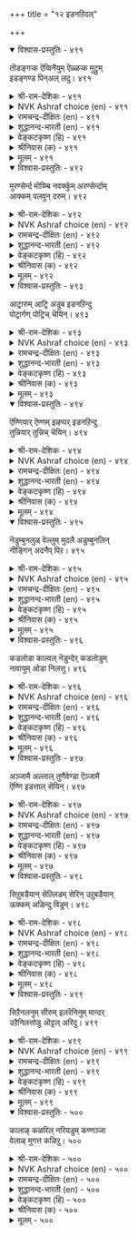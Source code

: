 +++
title = "१२ इडनऱिदल्"

+++


<details open><summary>विश्वास-प्रस्तुतिः - ४९१</summary>

तॊडङ्गऱ्क ऎव्विनैयुम् ऎळ्ळऱ्क मुट्रुम्  
इडङ्गण्ड पिन्अल् लदु।       ४९१
</details>

<details><summary>श्री-राम-देशिकः - ४९१</summary>

समरे निजसैन्यानां स्थपनार्हस्थलीं स्थिराम् ।  
अनिश्चित्य न कुर्वीत युद्ध शत्रुं न द्वषयेत् ॥ ४९१॥
</details>

<details><summary>NVK Ashraf choice (en) - ४९१</summary>

०४९१
Don't despise your foe, nor start any action
Till you find a place to besiege him. *
(P.S. Sundaram)
</details>

<details><summary>रामचन्द्र-दीक्षितः (en) - ४९१</summary>

491\. toṭaṅkaṟka ev viṉaiyum; eḷḷaṟka-muṟṟum  
iṭam kaṇṭapiṉ allatu!.

491\. Scorn not the foe; embark not on any action till you secure a coign of vantage to overwhelm him.  
</details>

<details><summary>शुद्धानन्द-भारती (en) - ४९१</summary>

1\. தொடங்கற்க எவ்வினையும் எள்ளற்க முற்றும்  
இடங்கண்ட பின்அல் லது  
No action take, no foe despise  
Until you have surveyed the place.        491  
</details>

<details><summary>वेङ्कटकृष्ण (हि) - ४९१</summary>

491
कोई काम न कर शुरू, तथा न कर उपहास ।  
जब तक रिपु को घेरने, स्थल की है नहिं आस ॥
</details>

<details><summary>श्रीनिवास (क) - ४९१</summary>

491. (शत्रुवन्नु) मुत्तुवुदक्कॆ तक्क स्थळवन्नु कण्डुकॊळ्ळदॆ (अरसनादवनु) अवनिगॆ ऎदुरागि याव कार्यदल्लू तॊडगबारदु; हगॆयन्नु निन्दिसलू बारदु.

</details>

<details><summary>मूलम् - ४९१</summary>

तॊडङ्गऱ्क ऎव्विनैयुम् ऎळ्ळऱ्क मुट्रुम्  
इडङ्गण्ड पिन्अल् लदु।       ४९१
</details>

<details open><summary>विश्वास-प्रस्तुतिः - ४९२</summary>

मुरण्सेर्न्द मॊय्म्बि नवर्क्कुम् अरण्सेर्न्दाम्  
आक्कम् पलवुन् दरुम्।       ४९२
</details>

<details><summary>श्री-राम-देशिकः - ४९२</summary>

सुरक्षितस्थलस्थेन विशिष्टबलशालिना ।  
यो जयः प्राप्यते राज्ञा स तु सर्वार्थसाधकः ॥ ४९२॥
</details>

<details><summary>NVK Ashraf choice (en) - ४९२</summary>

०४९२
A fortress gives numerous advantages
Even to men of strength and valour. *
(P.S. Sundaram)
</details>

<details><summary>रामचन्द्र-दीक्षितः (en) - ४९२</summary>

492\. muraṇ cērnta moympiṉavarkkum araṇ cērntu ām  
ākkam palavum tarum.

492\. Even to men of great valour and power, manifold are the advantages yielded by a fortress.  
</details>

<details><summary>शुद्धानन्द-भारती (en) - ४९२</summary>

2\. முரண்சேர்ந்த மொய்ம்பி னவர்க்கும் அரண்சேர்ந்தாம்  
ஆக்கம் பலவுந் தரும்  
Many are gains of fortresses  
Ev'n to kings of power and prowess.        492  
</details>

<details><summary>वेङ्कटकृष्ण (हि) - ४९२</summary>

492
शत्रु-भाव से पुष्ट औ’, जो हों अति बलवान ।  
उनको भी गढ़-रक्ष तो, बहु फल करे प्रदान ॥
</details>

<details><summary>श्रीनिवास (क) - ४९२</summary>

492. युद्दकुशलिगळाद शक्तिवन्तरिगू, भद्रवाद कोटॆय रक्षणॆयिद्दरॆ, अदरिन्दुण्टागुव लाभगळु हलवु.

</details>

<details><summary>मूलम् - ४९२</summary>

मुरण्सेर्न्द मॊय्म्बि नवर्क्कुम् अरण्सेर्न्दाम्  
आक्कम् पलवुन् दरुम्।       ४९२
</details>

<details open><summary>विश्वास-प्रस्तुतिः - ४९३</summary>

आट्रारुम् आट्रि अडुब इडनऱिन्दु  
पोट्रार्गण् पोट्रिच् चॆयिन्।       ४९३
</details>

<details><summary>श्री-राम-देशिकः - ४९३</summary>

लब्ध्वा सुरक्षितं देशमात्मानं चापि पालयन् ।  
रणभूमिं विशन् राजा दुर्बलोऽपि बली भवेत् ॥ ४९३॥
</details>

<details><summary>NVK Ashraf choice (en) - ४९३</summary>

०४९३
Even the weak can fight enemies with determination
If they choose the right place.
(N.V.K. Ashraf)
</details>

<details><summary>रामचन्द्र-दीक्षितः (en) - ४९३</summary>

493\. āṟṟārum āṟṟi aṭupa-iṭaṉ aṟintu  
pōṟṟārkaṇ pōṟṟic ceyiṉ.

493\. Even the weak are able to win if they choose the right place to assail the foe.  
</details>

<details><summary>शुद्धानन्द-भारती (en) - ४९३</summary>

3\. ஆற்றாரும் ஆற்றி அடுப இடனறிந்து  
போற்றார்கண் போற்றிச் செயின்.  
Weaklings too withstand foe's offence  
In proper fields of strong defence.        493  
</details>

<details><summary>वेङ्कटकृष्ण (हि) - ४९३</summary>

493
निर्बल भी बन कर सबल, पावें जय-सम्मान ।  
यदि रिपु पर धावा करें, ख़ोज सुरक्षित स्थान ॥
</details>

<details><summary>श्रीनिवास (क) - ४९३</summary>

493. तक्क स्थळवन्नु नोडि, तम्मन्नु कादुकॊण्डु हगॆगळन्नु ऎदुरिसि होराडिदरॆ, शक्ति इल्लदवरू शक्तिवन्तरागि गॆल्लुवरु.

</details>

<details><summary>मूलम् - ४९३</summary>

आट्रारुम् आट्रि अडुब इडनऱिन्दु  
पोट्रार्गण् पोट्रिच् चॆयिन्।       ४९३
</details>

<details open><summary>विश्वास-प्रस्तुतिः - ४९४</summary>

ऎण्णियार् ऎण्णम् इऴप्पर् इडनऱिन्दु  
तुन्नियार् तुन्निच् चॆयिन्।       ४९४
</details>

<details><summary>श्री-राम-देशिकः - ४९४</summary>

ज्ञात्वा युक्तस्थलीं तत्न स्थित्वा समरकर्मणि ।  
यो विशेद् भूपतिस्तस्य नष्टाशाः स्युर्विरोधिनः ॥ ४९४॥
</details>

<details><summary>NVK Ashraf choice (en) - ४९४</summary>

०४९४
When fighters fight from strategic locations,
Enemies lose their strategic plans.
(N.V.K. Ashraf)
</details>

<details><summary>रामचन्द्र-दीक्षितः (en) - ४९४</summary>

494\. eṇṇiyār eṇṇam iḻappar-iṭaṉ aṟintu  
tuṉṉiyār tuṉṉic ceyiṉ.

494\. If a king stations himself at a right place the conquering foe loses all hope.  
</details>

<details><summary>शुद्धानन्द-भारती (en) - ४९४</summary>

4\. எண்ணியார் எண்ணம் இழப்பர் இடனறிந்து  
துன்னியார் துன்னிச் செயின்  
If fighters fight in vantage field  
The plans of foes shall be baffled.        494  
</details>

<details><summary>वेङ्कटकृष्ण (हि) - ४९४</summary>

494
रिपु निज विजय विचार से, धो बैठेंगे हाथ ।  
स्थान समझ यदि कार्य में, जुड़ते दृढ नरनाथ ॥
</details>

<details><summary>श्रीनिवास (क) - ४९४</summary>

494. तक्क स्थळवन्नु अरितु (हगॆगळन्नु) समीपिसि होराडुववरादरॆ, अवरन्नु गॆल्ललु बगॆदु बन्द हगॆगळू तम्म आलोचनॆयन्नु कैबिडुवरु.

</details>

<details><summary>मूलम् - ४९४</summary>

ऎण्णियार् ऎण्णम् इऴप्पर् इडनऱिन्दु  
तुन्नियार् तुन्निच् चॆयिन्।       ४९४
</details>

<details open><summary>विश्वास-प्रस्तुतिः - ४९५</summary>

नॆडुम्बुनलुळ् वॆल्लुम् मुदलै अडुम्बुनलिन्  
नीङ्गिन् अदनैप् पिऱ।       ४९५
</details>

<details><summary>श्री-राम-देशिकः - ४९५</summary>

अगाधसलिलावासो नक्नः सर्वान् जयेद् ध्रुवम् ।  
स एव तीरमापन्नो हन्यते दुर्बलैरपि ॥ ४९५॥
</details>

<details><summary>NVK Ashraf choice (en) - ४९५</summary>

०४९५
A crocodile prevails in deep waters;
But when out of water, others prevail over it.
(N.V.K. Ashraf), (P.S. Sundaram)
</details>

<details><summary>रामचन्द्र-दीक्षितः (en) - ४९५</summary>

495\. neṭum puṉaluḷ vellum mutalai; aṭum, puṉaliṉ  
nīṅkiṉ, ataṉaip piṟa.

495\. The crocodile in waters deep overpowers all; once it leaves the waters, he falls an easy prey to its foes.  
</details>

<details><summary>शुद्धानन्द-भारती (en) - ४९५</summary>

5\. நெடும்புனலுள் வெல்லும் முதலை அடும்புனலின்  
நீங்கின் அதனைப் பிற.  
In water crocodile prevails  
In land before others it fails.        495  
</details>

<details><summary>वेङ्कटकृष्ण (हि) - ४९५</summary>

495
गहरे जल में मगर की, अन्यों पर हो जीत ।  
जल से बाहर अन्य सब, पावें जय विपरीत ॥
</details>

<details><summary>श्रीनिवास (क) - ४९५</summary>

495. आळवाद हॊनलिनल्लि (नीरल्लि) इतर प्राणिगळन्नु गॆल्लुव मॊसळि आ हॊनलिनिन्द तप्पि हॊरबन्दरॆ, अदन्नु इतर प्राणिगळु गॆद्दुबिडुत्तवॆ.

</details>

<details><summary>मूलम् - ४९५</summary>

नॆडुम्बुनलुळ् वॆल्लुम् मुदलै अडुम्बुनलिन्  
नीङ्गिन् अदनैप् पिऱ।       ४९५
</details>

<details open><summary>विश्वास-प्रस्तुतिः - ४९६</summary>

कडलोडा काल्वल् नॆडुन्देर् कडलोडुम्  
नावायुम् ओडा निलत्तु।       ४९६
</details>

<details><summary>श्री-राम-देशिकः - ४९६</summary>

महान्तो दृढचक्राश्च न यान्त्यम्बुनिधौ रथाः ।  
महीतले न प्रयान्ति नौका जलधिगामिनः ॥ ४९६॥
</details>

<details><summary>NVK Ashraf choice (en) - ४९६</summary>

०४९६
A mighty chariot cannot run in the sea,
Nor a boat navigate land.
(P.S. Sundaram)
</details>

<details><summary>रामचन्द्र-दीक्षितः (en) - ४९६</summary>

496\. kaṭal ōṭā, kāl val neṭun tēr; kaṭal ōṭum  
nāvāyum ōṭā, nilattu.

496\. The strong wheeled lofty chariot cannot cross the seas, nor can ocean sailing ships move on land.  
</details>

<details><summary>शुद्धानन्द-भारती (en) - ४९६</summary>

6\. கடலோடா கால்வல் நெடுந்தேர் கடலோடும்  
நாவாயும் ஓடா நிலத்து  
Sea-going ship goes not on shore  
Nor on sea the strong-wheeled car.        496  
</details>

<details><summary>वेङ्कटकृष्ण (हि) - ४९६</summary>

496
भारी रथ दृढ चक्रयुत, चले न सागर पार ।  
सागरगामी नाव भी, चले न भू पर तार ॥
</details>

<details><summary>श्रीनिवास (क) - ४९६</summary>

496. बलवाद चक्रगळुळ्ळ दॊड्ड तेरु कडलिनल्लि ओडलु साध्यविल्ल; कडलिनल्लि ओडुव नावॆगळू नॆलदल्लि ओडलु साध्यविल्ल.

</details>

<details><summary>मूलम् - ४९६</summary>

कडलोडा काल्वल् नॆडुन्देर् कडलोडुम्  
नावायुम् ओडा निलत्तु।       ४९६
</details>

<details open><summary>विश्वास-प्रस्तुतिः - ४९७</summary>

अञ्जामै अल्लाल् तुणैवेण्डा ऎञ्जामै  
ऎण्णि इडत्ताल् सॆयिन्।       ४९७
</details>

<details><summary>श्री-राम-देशिकः - ४९७</summary>

विमृश्य विविधोपायान् स्थले युक्ततमे वरे ।  
कार्यमाचरतो राज्ञः चित्तधैर्यमलं जये ॥ ४९७॥
</details>

<details><summary>NVK Ashraf choice (en) - ४९७</summary>

०४९७
No other aid than courage is needed
If one ponders from which place to pounce.
(N.V.K. Ashraf), (Satguru Subramuniyaswami)
</details>

<details><summary>रामचन्द्र-दीक्षितः (en) - ४९७</summary>

497\. añcāmai allāl, tuṇai vēṇṭā-eñcāmai  
eṇṇi iṭattāṉ ceyiṉ.

497\. If one selects a suitable place by one’s discretion, no other help is needed.  
</details>

<details><summary>शुद्धानन्द-भारती (en) - ४९७</summary>

7\. அஞ்சாமை அல்லால் துணைவேண்டா எஞ்சாமை  
எண்ணி இடத்தால் செயின்  
No aid but daring dash they need  
When field is chosen right for deed.        497  
</details>

<details><summary>वेङ्कटकृष्ण (हि) - ४९७</summary>

497
निर्भय के अतिरिक्त तो, चाहिये न सहकार ।  
उचित जगह पर यदि करें, खूब सोच कर कार ॥
</details>

<details><summary>श्रीनिवास (क) - ४९७</summary>

497. दोषविल्लदॆ, आलोचिसि, तक्क स्थळदल्लि माडबेकाद कॆलसवन्नु कैकॊण्डरॆ. धैर्यवॊन्दल्लदॆ बेरॆ साधनद अगत्यविल्ल.

</details>

<details><summary>मूलम् - ४९७</summary>

अञ्जामै अल्लाल् तुणैवेण्डा ऎञ्जामै  
ऎण्णि इडत्ताल् सॆयिन्।       ४९७
</details>

<details open><summary>विश्वास-प्रस्तुतिः - ४९८</summary>

सिऱुबडैयान् सॆल्लिडम् सेरिन् उऱुबडैयान्  
ऊक्कम् अऴिन्दु विडुम्।       ४९८
</details>

<details><summary>श्री-राम-देशिकः - ४९८</summary>

अल्पसैन्यवतो राज्ञो गुप्तस्थलमुपेयुषः ।  
समक्षं बहुसैन्यानामीशोऽपि लयमाप्नुयात् ॥ ४९८॥
</details>

<details><summary>NVK Ashraf choice (en) - ४९८</summary>

०४९८
A large army will lose its morale
If driven to a place meant for a small one.
(N.V.K. Ashraf)
</details>

<details><summary>रामचन्द्र-दीक्षितः (en) - ४९८</summary>

498\. ciṟu paṭaiyāṉ cel iṭam cēriṉ, uṟu paṭaiyāṉ  
ūkkam aḻintu viṭum.

498\. Ruined will be the strength of one who takes a large army to a place where the enemy of small forces is entrenched.  
</details>

<details><summary>शुद्धानन्द-भारती (en) - ४९८</summary>

8\. சிறுபடையான் செல்லிடம் சேரின் உறுபடையான்  
ஊக்கம் அழிந்து விடும்  
Though force is small, if place is right  
One quells a foe of well-armed might.        498  
</details>

<details><summary>वेङ्कटकृष्ण (हि) - ४९८</summary>

498
यदि पाता लघु-सैन्य-युत, आश्रय स्थल अनुकूल ।  
उसपर चढ़ बहु-सैन्य युत, होगा नष्ट समूल ॥
</details>

<details><summary>श्रीनिवास (क) - ४९८</summary>

498. किरिदाद पडॆ निल्लबेकाद ऎडॆयल्लि हिरिदाद पडॆ आक्रमिसिदरॆ, आ पडॆय बल नाशवागुत्तदॆ.

</details>

<details><summary>मूलम् - ४९८</summary>

सिऱुबडैयान् सॆल्लिडम् सेरिन् उऱुबडैयान्  
ऊक्कम् अऴिन्दु विडुम्।       ४९८
</details>

<details open><summary>विश्वास-प्रस्तुतिः - ४९९</summary>

सिऱैनलनुम् सीरुम् इलरॆनिनुम् मान्दर्  
उऱैनिलत्तोडु ऒट्टल् अरिदु।       ४९९
</details>

<details><summary>श्री-राम-देशिकः - ४९९</summary>

दुर्गस्थलविहीनोऽपि प्रभावरहितोऽपि च ।  
जेतुं न शक्यो भूपालः स्वस्थले निवसेद्यदि ॥ ४९९॥
</details>

<details><summary>NVK Ashraf choice (en) - ४९९</summary>

०४९९
Men on their own ground are hard to tackle
Even when they lack fortress and strength.
(P.S. Sundaram)
</details>

<details><summary>रामचन्द्र-दीक्षितः (en) - ४९९</summary>

499\. ciṟai nalaṉum cīrum ilar eṉiṉum, māntar  
uṟai nilattoṭu oṭṭal aritu.

499\. A people may not have either strength or strongholds; still it is difficult to fight with them on their own soil.  
</details>

<details><summary>शुद्धानन्द-भारती (en) - ४९९</summary>

9\. சிறைநலனும் சீரும் இலரெனினும் மாந்தர்  
உறைநிலத்தோடு ஒட்டல் அரிது  
To face a foe at home is vain  
Though fort and status are not fine.        499  
</details>

<details><summary>वेङ्कटकृष्ण (हि) - ४९९</summary>

499
सदृढ़ दुर्ग साधन बड़ा, है नहिं रिपु के पास ।  
फिर भी उसके क्षेत्र में, भिड़ना व्यर्थ प्रयास ॥
</details>

<details><summary>श्रीनिवास (क) - ४९९</summary>

499. हगॆगळिगॆ कोटॆ मॊदलाद रक्षणॆ, सेनाबलगळु इल्लवादरू अवर स्वन्त नॆलदल्लि हॊक्कु अवरॊन्दिगॆ होराडुवुदु असाध्य.

</details>

<details><summary>मूलम् - ४९९</summary>

सिऱैनलनुम् सीरुम् इलरॆनिनुम् मान्दर्  
उऱैनिलत्तोडु ऒट्टल् अरिदु।       ४९९
</details>

<details open><summary>विश्वास-प्रस्तुतिः - ५००</summary>

कालाऴ् कळरिल् नरियडुम् कण्णञ्जा  
वेलाळ् मुगत्त कळिऱु।       ५००
</details>

<details><summary>श्री-राम-देशिकः - ५००</summary>

शूलहस्तमहावीरहन्तृदन्तयुतोऽपि सन् ।  
पङ्कं विशन् मदगजः सृगालेनापि हन्यते ॥ ५००॥
</details>

<details><summary>NVK Ashraf choice (en) - ५००</summary>

०५००
A fearless tusker that defies spearman, if caught in a bog,
Will be overcome by jackals. *
(J. Narayanaswamy), (P.S. Sundaram)
</details>

<details><summary>रामचन्द्र-दीक्षितः (en) - ५००</summary>

500\. kāl āḻ kaḷaril nari aṭum, kaṇ añcā  
vēl āḷ mukatta kaḷiṟu.

500\. A mad elephant that kills the bold spearman is killed even by a jackal when it gets stuck up in the mire.  
</details>

<details><summary>शुद्धानन्द-भारती (en) - ५००</summary>

10\. காலாழ் களரில் நரியடும் கண்ணஞ்சா  
வேளாள் முகத்த களிறு.  
A fox can kill a war tusker  
Fearless with feet in deep quagmire.        500  
</details>

<details><summary>वेङ्कटकृष्ण (हि) - ५००</summary>

500
जिस निर्भय गजराज के, दन्तलग्न बरछैत ।  
गीदड़ भी मारे उसे, जब दलदल में कैंद ॥
</details>

<details><summary>श्रीनिवास (क) - ५००</summary>

500. वीरयोधनन्तिरुव धैर्यशालियाद आनॆ कूड कालु हुगियुव कॆसरु मण्णिनल्लि सिक्किबिद्दाग, नरिगळु अदन्नु कॊन्दुबिडुत्तदॆ.
</details>

<details><summary>मूलम् - ५००</summary>

कालाऴ् कळरिल् नरियडुम् कण्णञ्जा  
वेलाळ् मुगत्त कळिऱु।       ५००
</details>
